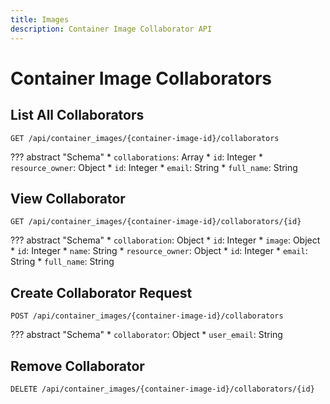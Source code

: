 ```yaml
---
title: Images
description: Container Image Collaborator API
---
```

# Container Image Collaborators

## List All Collaborators

`GET /api/container_images/{container-image-id}/collaborators`

??? abstract "Schema"
    * `collaborations`: Array
        * `id`: Integer
        * `resource_owner`: Object
            * `id`: Integer
            * `email`: String
            * `full_name`: String

## View Collaborator

`GET /api/container_images/{container-image-id}/collaborators/{id}`

??? abstract "Schema"
    * `collaboration`: Object
        * `id`: Integer
        * `image`: Object
            * `id`: Integer
            * `name`: String
    * `resource_owner`: Object
        * `id`: Integer
        * `email`: String
        * `full_name`: String

## Create Collaborator Request

`POST /api/container_images/{container-image-id}/collaborators`

??? abstract "Schema"
    * `collaborator`: Object
        * `user_email`: String

## Remove Collaborator

`DELETE /api/container_images/{container-image-id}/collaborators/{id}`
